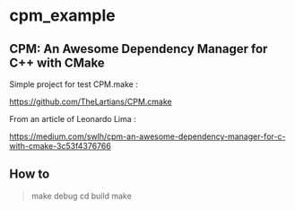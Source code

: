 # cpm_example

## CPM: An Awesome Dependency Manager for C++ with CMake

Simple project for test CPM.make :

https://github.com/TheLartians/CPM.cmake

From an article of Leonardo Lima :

https://medium.com/swlh/cpm-an-awesome-dependency-manager-for-c-with-cmake-3c53f4376766

## How to 

> make debug
> cd build
> make